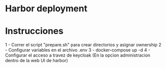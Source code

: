 # Harbor deployment

# Instrucciones

1 - Correr el script "prepare.sh" para crear directorios y asignar ownership
2 - Configurar variables en el archivo .env
3 - docker-compose up -d
4 - Configurar el acceso a travez de keycloak (En la opcion administracion dentro de la web UI de harbor)
